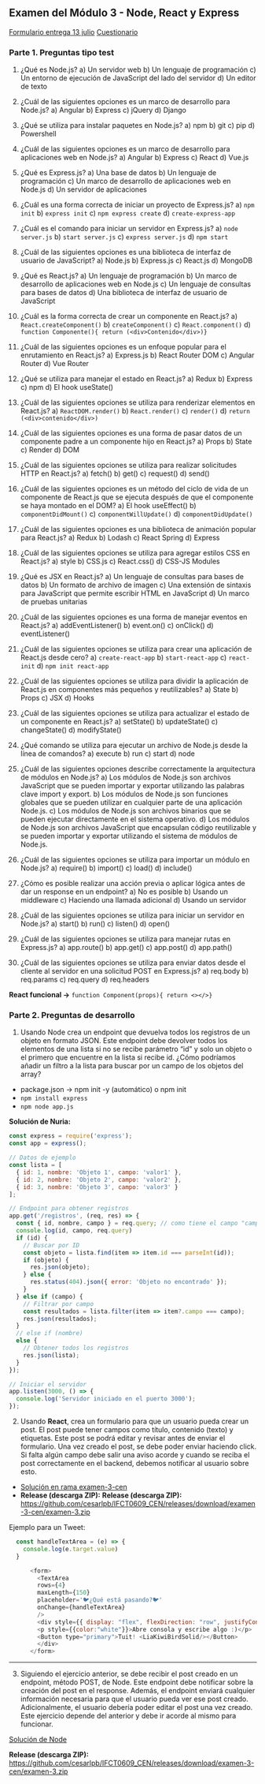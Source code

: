 ## Examen del Módulo 3 - Node, React y Express

[Formulario entrega 13 julio](https://forms.gle/6KraYwMHvHRmyv8EA)
[Cuestionario](https://forms.gle/7WtivkZLeWo2JhQy6)

### Parte 1. Preguntas tipo test

1. ¿Qué es Node.js?
a) Un servidor web
b) Un lenguaje de programación
c) Un entorno de ejecución de JavaScript del lado del servidor
d) Un editor de texto

2. ¿Cuál de las siguientes opciones es un marco de desarrollo para Node.js?
a) Angular
b) Express
c) jQuery
d) Django

3. ¿Qué se utiliza para instalar paquetes en Node.js?
a) npm
b) git
c) pip
d) Powershell

4. ¿Cuál de las siguientes opciones es un marco de desarrollo para aplicaciones web en Node.js?
a) Angular
b) Express
c) React
d) Vue.js

5. ¿Qué es Express.js?
a) Una base de datos
b) Un lenguaje de programación
c) Un marco de desarrollo de aplicaciones web en Node.js
d) Un servidor de aplicaciones

6. ¿Cuál es una forma correcta de iniciar un proyecto de Express.js?
a) `npm init`
b) `express init`
c) `npm express create`
d) `create-express-app`

7. ¿Cuál es el comando para iniciar un servidor en Express.js?
a) `node server.js`
b) `start server.js`
c) `express server.js`
d) `npm start`

8. ¿Cuál de las siguientes opciones es una biblioteca de interfaz de usuario de JavaScript?
a) Node.js
b) Express.js
c) React.js
d) MongoDB

9. ¿Qué es React.js?
a) Un lenguaje de programación
b) Un marco de desarrollo de aplicaciones web en Node.js
c) Un lenguaje de consultas para bases de datos
d) Una biblioteca de interfaz de usuario de JavaScript

10. ¿Cuál es la forma correcta de crear un componente en React.js?
a) `React.createComponent()`
b) `createComponent()`
c) `React.component()`
d) `function Componente(){ return (<div>Contenido</div>)}`

11. ¿Cuál de las siguientes opciones es un enfoque popular para el enrutamiento en React.js?
a) Express.js
b) React Router DOM
c) Angular Router
d) Vue Router

12. ¿Qué se utiliza para manejar el estado en React.js?
a) Redux
b) Express
c) npm
d) El hook useState()

13. ¿Cuál de las siguientes opciones se utiliza para renderizar elementos en React.js?
a) `ReactDOM.render()`
b) `React.render()`
c) `render()`
d) `return (<div>contenido</div>)`

14. ¿Cuál de las siguientes opciones es una forma de pasar datos de un componente padre a un componente hijo en React.js?
a) Props
b) State
c) Render
d) DOM

15. ¿Cuál de las siguientes opciones se utiliza para realizar solicitudes HTTP en React.js?
a) fetch()
b) get()
c) request()
d) send()

16. ¿Cuál de las siguientes opciones es un método del ciclo de vida de un componente de React.js que se ejecuta después de que el componente se haya montado en el DOM?
a) El hook useEffect()
b) `componentDidMount()`
c) `componentWillUpdate()`
d) `componentDidUpdate()`

17. ¿Cuál de las siguientes opciones es una biblioteca de animación popular para React.js?
a) Redux
b) Lodash
c) React Spring
d) Express

18. ¿Cuál de las siguientes opciones se utiliza para agregar estilos CSS en React.js?
a) style 
b) CSS.js
c) React.css()
d) CSS-JS Modules

19. ¿Qué es JSX en React.js?
a) Un lenguaje de consultas para bases de datos
b) Un formato de archivo de imagen
c) Una extensión de sintaxis para JavaScript que permite escribir HTML en JavaScript
d) Un marco de pruebas unitarias

20. ¿Cuál de las siguientes opciones es una forma de manejar eventos en React.js?
a) addEventListener()
b) event.on()
c) onClick()
d) eventListener()

21. ¿Cuál de las siguientes opciones se utiliza para crear una aplicación de React.js desde cero?
a) `create-react-app`
b) `start-react-app`
c) `react-init`
d) `npm init react-app`

22. ¿Cuál de las siguientes opciones se utiliza para dividir la aplicación de React.js en componentes más pequeños y reutilizables?
a) State
b) Props
c) JSX
d) Hooks

23. ¿Cuál de las siguientes opciones se utiliza para actualizar el estado de un componente en React.js?
a) setState()
b) updateState()
c) changeState()
d) modifyState()

24. ¿Qué comando se utiliza para ejecutar un archivo de Node.js desde la línea de comandos?
a) execute
b) run
c) start
d) node

25. ¿Cuál de las siguientes opciones describe correctamente la arquitectura de módulos en Node.js?
a) Los módulos de Node.js son archivos JavaScript que se pueden importar y exportar utilizando las palabras clave import y export.
b) Los módulos de Node.js son funciones globales que se pueden utilizar en cualquier parte de una aplicación Node.js.
c) Los módulos de Node.js son archivos binarios que se pueden ejecutar directamente en el sistema operativo.
d) Los módulos de Node.js son archivos JavaScript que encapsulan código reutilizable y se pueden importar y exportar utilizando el sistema de módulos de Node.js.

26. ¿Cuál de las siguientes opciones se utiliza para importar un módulo en Node.js?
a) require()
b) import()
c) load()
d) include()

27. ¿Cómo es posible realizar una acción previa o aplicar lógica antes de dar un response en un endpoint?
a) No es posible
b) Usando un middleware
c) Haciendo una llamada adicional
d) Usando un servidor

28. ¿Cuál de las siguientes opciones se utiliza para iniciar un servidor en Node.js?
a) start()
b) run()
c) listen()
d) open()

29. ¿Cuál de las siguientes opciones se utiliza para manejar rutas en Express.js?
a) app.route()
b) app.get()
c) app.post()
d) app.path()

30. ¿Cuál de las siguientes opciones se utiliza para enviar datos desde el cliente al servidor en una solicitud POST en Express.js?
a) req.body
b) req.params
c) req.query
d) req.headers

**React funcional ->** `function Component(props){ return <></>}`

### Parte 2. Preguntas de desarrollo

1. Usando Node crea un endpoint que devuelva todos los registros de un objeto en formato JSON. Este endpoint debe devolver todos los elementos de una lista si no se recibe parámetro “id” y solo un objeto o el primero que encuentre en la lista si recibe id. ¿Cómo podríamos añadir un filtro a la lista para buscar por un campo de los objetos del array?

- package.json -> npm init -y (automático) o npm init
- `npm install express`
- `npm node app.js`

**Solución de Nuria:**

```js
const express = require('express');
const app = express();

// Datos de ejemplo
const lista = [
  { id: 1, nombre: 'Objeto 1', campo: 'valor1' },
  { id: 2, nombre: 'Objeto 2', campo: 'valor2' },
  { id: 3, nombre: 'Objeto 3', campo: 'valor3' }
];

// Endpoint para obtener registros
app.get('/registros', (req, res) => {
  const { id, nombre, campo } = req.query; // como tiene el campo "campo" -> campo == "valor1"
  console.log(id, campo, req.query)
  if (id) {
    // Buscar por ID
    const objeto = lista.find(item => item.id === parseInt(id));
    if (objeto) {
      res.json(objeto);
    } else {
      res.status(404).json({ error: 'Objeto no encontrado' });
    }
  } else if (campo) {
    // Filtrar por campo
    const resultados = lista.filter(item => item?.campo === campo);
    res.json(resultados);
  } 
  // else if (nombre)
  else {
    // Obtener todos los registros
    res.json(lista);
  }
});

// Iniciar el servidor
app.listen(3000, () => {
  console.log('Servidor iniciado en el puerto 3000');
});
```

2. Usando **React**, crea un formulario para que un usuario pueda crear un post. El post puede tener campos como título, contenido (texto) y etiquetas. Este post se podrá editar y revisar antes de enviar el formulario. Una vez creado el post, se debe poder enviar haciendo click. Si falta algún campo debe salir una aviso acorde y cuando se reciba el post correctamente en el backend, debemos notificar al usuario sobre esto.

- [Solución en rama examen-3-cen](https://github.com/cesarlpb/learn-react/tree/examen-3-cen)
- **Release (descarga ZIP):** **Release (descarga ZIP):** https://github.com/cesarlpb/IFCT0609_CEN/releases/download/examen-3-cen/examen-3.zip

Ejemplo para un Tweet:

```js
  const handleTextArea = (e) => {
    console.log(e.target.value)
  }

      <form>
        <TextArea 
        rows={4} 
        maxLength={150} 
        placeholder='🐦¿Qué está pasando?🐦'
        onChange={handleTextArea}
        />
        <div style={{ display: "flex", flexDirection: "row", justifyContent: "space-between", paddingTop: "5px", alignItems: "center"}}>
        <p style={{color:"white"}}>Abre consola y escribe algo :)</p>
        <Button type="primary">Tuit! <LiaKiwiBirdSolid/></Button>
        </div>
      </form>
```

---

3. Siguiendo el ejercicio anterior, se debe recibir el post creado en un endpoint, método POST, de Node. Este endpoint debe notificar sobre la creación del post en el response. Además, el endpoint enviará cualquier información necesaria para que el usuario pueda ver ese post creado. Adicionalmente, el usuario debería poder editar el post una vez creado. Este ejercicio depende del anterior y debe ir acorde al mismo para funcionar.

[Solución de Node](./server.js)

**Release (descarga ZIP):** https://github.com/cesarlpb/IFCT0609_CEN/releases/download/examen-3-cen/examen-3.zip